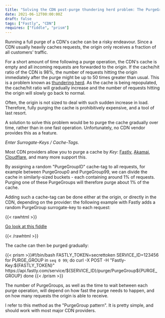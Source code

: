 ```yaml
---
title: "Solving the CDN post-purge thundering herd problem: The PurgeGroup pattern"
date: 2021-06-12T00:00:00Z
draft: false
tags: ["Fastly", "CDN"]
requires: ["fiddle", "prism"]
---
```


Running a full purge of a CDN's cache can be a risky endeavour. Since a CDN usually
heavily caches requests, the origin only receives a fraction of all customers' traffic.

For a short amount of time following a purge operation, the CDN's cache is empty and all
incoming requests are forwarded to the origin. If the cache/hit
ratio of the CDN is 98%, the number of requests hitting the origin immediately after the
purge might be up to 50 times greater than usual. This is a problem known as
[thundering herd](https://en.wikipedia.org/wiki/Thundering_herd_problem).
As the cache is being repopulated, the cache/hit ratio will gradually increase and the number
of requests hitting the origin will slowly go back to normal.

Often, the origin is not sized to deal with such sudden increase in load. Therefore,
fully purging the cache is prohibitively expensive, and a tool of last resort.

A solution to solve this problem would be to purge the cache gradually over time, rather than
in one fast operation. Unfortunately, no CDN vendor provides this as a feature.

*Enter Surrogate-Keys / Cache-Tags.*

Most CDN providers allow you to purge a cache by *Key*: [Fastly](https://docs.fastly.com/en/guides/getting-started-with-surrogate-keys),
[Akamai](https://developer.akamai.com/blog/2019/03/28/technical-deep-dive-purging-cache-tag),
[Cloudflare](https://support.cloudflare.com/hc/en-us/articles/200169246-Purging-cached-resources-from-Cloudflare#h_6d756ac9-c476-45e8-a5d4-e2a6e45d9dc7), 
and many more support this.

By assigning a random "PurgeGroupID" cache-tag to all requests, for example 
between PurgeGroup0 and PurgeGroup99, we can divide the cache in similarly-sized
buckets - each containing around 1% of requests.  Purging one of these PurgeGroups
will therefore purge about 1% of the cache.

Adding such a cache-tag can be done either at the origin, or directly in the CDN, depending
on the provider: the following example with Fastly adds a random PurgeGroup surrogate-key to each request:

{{< rawhtml >}}
<p><a href='https://fiddle.fastlydemo.net/fiddle/d4b88fa4/embedded'>Go look at this fiddle</a></p>
{{< /rawhtml >}}

The cache can then be purged gradually:

{{< prism >}}#!/bin/bash
FASTLY_TOKEN=secrettoken
SERVICE_ID=123456
for PURGE_GROUP in `seq 0 99`; do
  curl -X POST -H "Fastly-Key:${FASTLY_TOKEN}" https://api.fastly.com/service/${SERVICE_ID}/purge/PurgeGroup${PURGE_GROUP}
done
{{< /prism >}}

The number of PurgeGroups, as well as the time to wait between each purge operation, will
depend on how fast the purge needs to happen, and on how many requests the origin is able
to receive.

I refer to this method as the "PurgeGroup pattern". It is pretty simple, and should work
with most major CDN providers.

